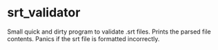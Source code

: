 # srt_validator
Small quick and dirty program to validate .srt files. Prints the parsed file contents. Panics if the srt file is formatted incorrectly.
